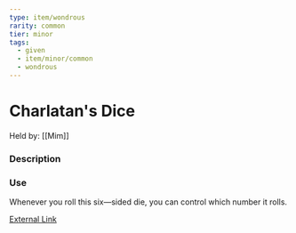 ```yaml
---
type: item/wondrous
rarity: common
tier: minor
tags:
  - given
  - item/minor/common
  - wondrous
---
```

 # Charlatan's Dice
Held by: [[Mim]]
 
 ### Description

 ### Use
  Whenever you roll this six—sided die, you can control which number it rolls.
  
 [External Link](https://5e.tools/items.html#charlatan's%20die_xge)
 
 